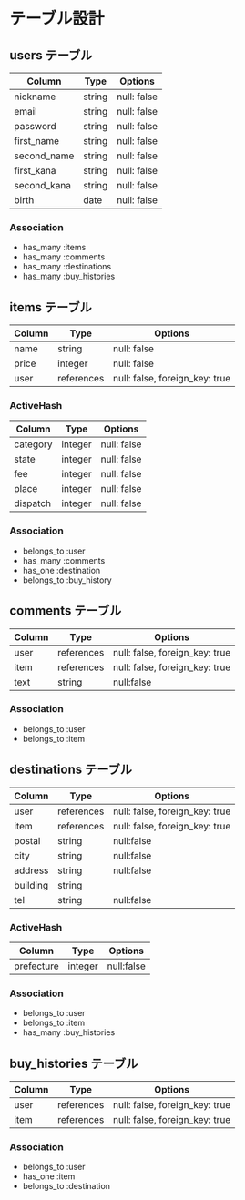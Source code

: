 # テーブル設計

## users テーブル

| Column     | Type   | Options     |
| --------   | ------ | ----------- |
| nickname   | string | null: false |
| email      | string | null: false |
| password   | string | null: false |
| first_name | string | null: false |
| second_name| string | null: false |
| first_kana | string | null: false |
| second_kana| string | null: false |
| birth      | date   | null: false |

### Association

- has_many :items
- has_many :comments
- has_many :destinations
- has_many :buy_histories

## items テーブル

| Column  | Type       | Options                        |
| ------  | ------     | -----------                    |
| name    | string     | null: false                    |
| price   | integer    | null: false                    |
| user    | references | null: false, foreign_key: true |

### ActiveHash

| Column  | Type       | Options                        |
| ------- | ---------- | ------------------------------ |
| category| integer    | null: false                    |
| state   | integer    | null: false                    |
| fee     | integer    | null: false                    |
| place   | integer    | null: false                    |
| dispatch| integer    | null: false                    |

### Association

- belongs_to :user
- has_many :comments
- has_one :destination
- belongs_to :buy_history

## comments テーブル

| Column  | Type       | Options                        |
| ------- | ---------- | ------------------------------ |
| user    | references | null: false, foreign_key: true |
| item    | references | null: false, foreign_key: true |
| text    | string     | null:false                     |

### Association

- belongs_to :user
- belongs_to :item

## destinations テーブル

| Column    | Type       | Options                        |
| -------   | ---------- | ------------------------------ |
| user      | references | null: false, foreign_key: true |
| item      | references | null: false, foreign_key: true |
| postal    | string     | null:false                     |
| city      | string     | null:false                     |
| address   | string     | null:false                     |
| building  | string     |                                |
| tel       | string     | null:false                     |

### ActiveHash

| Column    | Type       | Options                        |
| -------   | ---------- | ------------------------------ |
| prefecture| integer    | null:false                     |

### Association

- belongs_to :user
- belongs_to :item
- has_many :buy_histories

## buy_histories テーブル

| Column     | Type       | Options                        |
| -------    | ---------- | ------------------------------ |
| user       | references | null: false, foreign_key: true |
| item       | references | null: false, foreign_key: true |

### Association

- belongs_to :user
- has_one :item
- belongs_to :destination